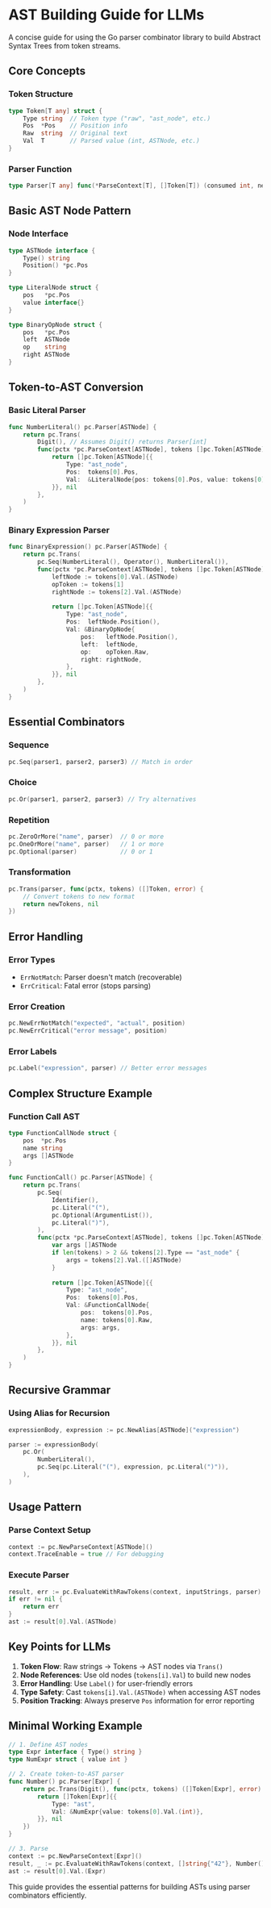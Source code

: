 # AST Building Guide for LLMs

A concise guide for using the Go parser combinator library to build Abstract Syntax Trees from token streams.

## Core Concepts

### Token Structure
```go
type Token[T any] struct {
    Type string  // Token type ("raw", "ast_node", etc.)
    Pos  *Pos    // Position info
    Raw  string  // Original text
    Val  T       // Parsed value (int, ASTNode, etc.)
}
```

### Parser Function
```go
type Parser[T any] func(*ParseContext[T], []Token[T]) (consumed int, newTokens []Token[T], err error)
```

## Basic AST Node Pattern

### Node Interface
```go
type ASTNode interface {
    Type() string
    Position() *pc.Pos
}

type LiteralNode struct {
    pos   *pc.Pos
    value interface{}
}

type BinaryOpNode struct {
    pos   *pc.Pos
    left  ASTNode
    op    string
    right ASTNode
}
```

## Token-to-AST Conversion

### Basic Literal Parser
```go
func NumberLiteral() pc.Parser[ASTNode] {
    return pc.Trans(
        Digit(), // Assumes Digit() returns Parser[int]
        func(pctx *pc.ParseContext[ASTNode], tokens []pc.Token[ASTNode]) ([]pc.Token[ASTNode], error) {
            return []pc.Token[ASTNode]{{
                Type: "ast_node",
                Pos:  tokens[0].Pos,
                Val:  &LiteralNode{pos: tokens[0].Pos, value: tokens[0].Val},
            }}, nil
        },
    )
}
```

### Binary Expression Parser
```go
func BinaryExpression() pc.Parser[ASTNode] {
    return pc.Trans(
        pc.Seq(NumberLiteral(), Operator(), NumberLiteral()),
        func(pctx *pc.ParseContext[ASTNode], tokens []pc.Token[ASTNode]) ([]pc.Token[ASTNode], error) {
            leftNode := tokens[0].Val.(ASTNode)
            opToken := tokens[1]
            rightNode := tokens[2].Val.(ASTNode)
            
            return []pc.Token[ASTNode]{{
                Type: "ast_node",
                Pos:  leftNode.Position(),
                Val: &BinaryOpNode{
                    pos:   leftNode.Position(),
                    left:  leftNode,
                    op:    opToken.Raw,
                    right: rightNode,
                },
            }}, nil
        },
    )
}
```

## Essential Combinators

### Sequence
```go
pc.Seq(parser1, parser2, parser3) // Match in order
```

### Choice
```go
pc.Or(parser1, parser2, parser3) // Try alternatives
```

### Repetition
```go
pc.ZeroOrMore("name", parser)  // 0 or more
pc.OneOrMore("name", parser)   // 1 or more
pc.Optional(parser)            // 0 or 1
```

### Transformation
```go
pc.Trans(parser, func(pctx, tokens) ([]Token, error) {
    // Convert tokens to new format
    return newTokens, nil
})
```

## Error Handling

### Error Types
- `ErrNotMatch`: Parser doesn't match (recoverable)
- `ErrCritical`: Fatal error (stops parsing)

### Error Creation
```go
pc.NewErrNotMatch("expected", "actual", position)
pc.NewErrCritical("error message", position)
```

### Error Labels
```go
pc.Label("expression", parser) // Better error messages
```

## Complex Structure Example

### Function Call AST
```go
type FunctionCallNode struct {
    pos  *pc.Pos
    name string
    args []ASTNode
}

func FunctionCall() pc.Parser[ASTNode] {
    return pc.Trans(
        pc.Seq(
            Identifier(),
            pc.Literal("("),
            pc.Optional(ArgumentList()),
            pc.Literal(")"),
        ),
        func(pctx *pc.ParseContext[ASTNode], tokens []pc.Token[ASTNode]) ([]pc.Token[ASTNode], error) {
            var args []ASTNode
            if len(tokens) > 2 && tokens[2].Type == "ast_node" {
                args = tokens[2].Val.([]ASTNode)
            }
            
            return []pc.Token[ASTNode]{{
                Type: "ast_node",
                Pos:  tokens[0].Pos,
                Val: &FunctionCallNode{
                    pos:  tokens[0].Pos,
                    name: tokens[0].Raw,
                    args: args,
                },
            }}, nil
        },
    )
}
```

## Recursive Grammar

### Using Alias for Recursion
```go
expressionBody, expression := pc.NewAlias[ASTNode]("expression")

parser := expressionBody(
    pc.Or(
        NumberLiteral(),
        pc.Seq(pc.Literal("("), expression, pc.Literal(")")),
    ),
)
```

## Usage Pattern

### Parse Context Setup
```go
context := pc.NewParseContext[ASTNode]()
context.TraceEnable = true // For debugging
```

### Execute Parser
```go
result, err := pc.EvaluateWithRawTokens(context, inputStrings, parser)
if err != nil {
    return err
}
ast := result[0].Val.(ASTNode)
```

## Key Points for LLMs

1. **Token Flow**: Raw strings → Tokens → AST nodes via `Trans()`
2. **Node References**: Use old nodes (`tokens[i].Val`) to build new nodes
3. **Error Handling**: Use `Label()` for user-friendly errors
4. **Type Safety**: Cast `tokens[i].Val.(ASTNode)` when accessing AST nodes
5. **Position Tracking**: Always preserve `Pos` information for error reporting

## Minimal Working Example

```go
// 1. Define AST nodes
type Expr interface { Type() string }
type NumExpr struct { value int }

// 2. Create token-to-AST parser
func Number() pc.Parser[Expr] {
    return pc.Trans(Digit(), func(pctx, tokens) ([]Token[Expr], error) {
        return []Token[Expr]{{
            Type: "ast", 
            Val: &NumExpr{value: tokens[0].Val.(int)},
        }}, nil
    })
}

// 3. Parse
context := pc.NewParseContext[Expr]()
result, _ := pc.EvaluateWithRawTokens(context, []string{"42"}, Number())
ast := result[0].Val.(Expr)
```

This guide provides the essential patterns for building ASTs using parser combinators efficiently.
